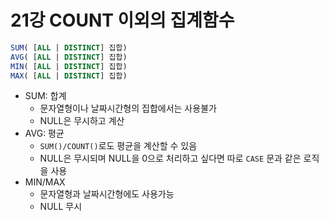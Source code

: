# 21강 COUNT 이외의 집계함수

```sql
SUM( [ALL | DISTINCT] 집합)
AVG( [ALL | DISTINCT] 집합)
MIN( [ALL | DISTINCT] 집합)
MAX( [ALL | DISTINCT] 집합)
```

- SUM: 합계
    - 문자열형이나 날짜시간형의 집합에서는 사용불가
    - NULL은 무시하고 계산
- AVG: 평균
    - `SUM()/COUNT()`로도 평균을 계산할 수 있음
    - NULL은 무시되며 NULL을 0으로 처리하고 싶다면 따로 `CASE` 문과 같은 로직을 사용
- MIN/MAX
    - 문자열형과 날짜시간형에도 사용가능
    - NULL 무시